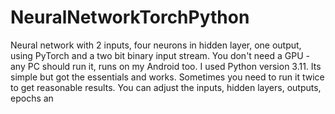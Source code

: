 # NeuralNetworkTorchPython
Neural network with 2 inputs, four neurons in hidden layer, one output, using PyTorch and a two bit binary input stream.
You don't need a GPU - any PC should run it, runs on my Android too. I used Python version 3.11.
Its simple but got the essentials and works. Sometimes you need to run it twice to get reasonable results.
You can adjust the inputs, hidden layers, outputs, epochs an

